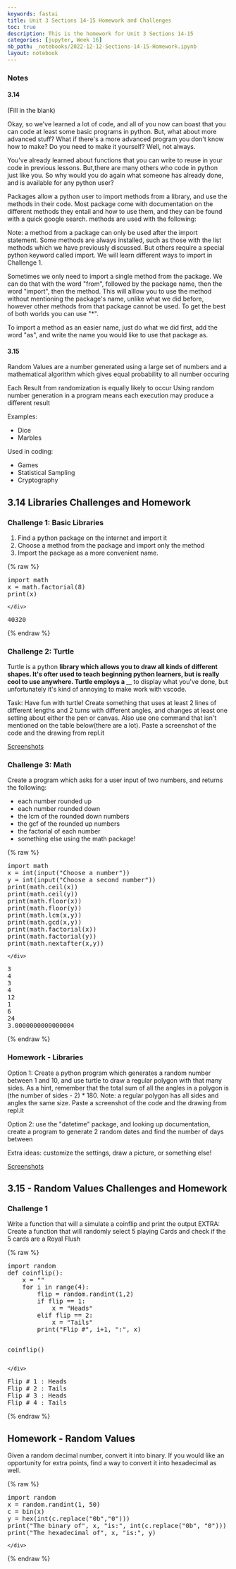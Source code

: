 ```yaml
---
keywords: fastai
title: Unit 3 Sections 14-15 Homework and Challenges
toc: true
description: This is the homework for Unit 3 Sections 14-15
categories: [jupyter, Week 16]
nb_path: _notebooks/2022-12-12-Sections-14-15-Homework.ipynb
layout: notebook
---
```


<!--
#################################################
### THIS FILE WAS AUTOGENERATED! DO NOT EDIT! ###
#################################################
# file to edit: _notebooks/2022-12-12-Sections-14-15-Homework.ipynb
-->

<div class="container" id="notebook-container">
        
<div class="cell border-box-sizing text_cell rendered"><div class="inner_cell">
<div class="text_cell_render border-box-sizing rendered_html">
<h3 id="Notes">Notes<a class="anchor-link" href="#Notes"> </a></h3><h4 id="3.14">3.14<a class="anchor-link" href="#3.14"> </a></h4><p>(Fill in the blank)</p>
<p>Okay, so we've learned a lot of code, and all of you now can boast that you can code at least some basic programs in python. But, what about more advanced stuff? What if there's a more advanced program you don't know how to make? Do you need to make it yourself? Well, not always.</p>
<p>You've already learned about functions that you can write to reuse in your code in previous lessons. But,there are many others who code in python just like you. So why would you do again what someone has already done, and is available for any python user?</p>
<p>Packages allow a python user to import methods from a library, and use the methods in their code. Most package come with documentation on the different methods they entail and how to use them, and they can be found with a quick google search. methods are used with the following:</p>
<p>Note: a method from a package can only be used after the import statement.
Some methods are always installed, such as those with the list methods which we have previously discussed. But others require a special python keyword called import. We will learn different ways to import in Challenge 1.</p>
<p>Sometimes we only need to import a single method from the package. We can do that with the word "from", followed by the package name, then the word "import", then the method. This will alllow you to use the method without mentioning the package's name, unlike what we did before, however other methods from that package cannot be used. To get the best of both worlds you can use "*".</p>
<p>To import a method as an easier name, just do what we did first, add the word "as", and write the name you would like to use that package as.</p>
<h4 id="3.15">3.15<a class="anchor-link" href="#3.15"> </a></h4><p>Random Values are a number generated using a large set of numbers and a mathematical algorithm which gives equal probability to all number occuring</p>
<p>Each Result from randomization is equally likely to occur Using random number generation in a program means each execution may produce a different result</p>
<p>Examples:</p>
<ul>
<li>Dice</li>
<li>Marbles</li>
</ul>
<p>Used in coding:</p>
<ul>
<li>Games</li>
<li>Statistical Sampling</li>
<li>Cryptography</li>
</ul>

</div>
</div>
</div>
<div class="cell border-box-sizing text_cell rendered"><div class="inner_cell">
<div class="text_cell_render border-box-sizing rendered_html">
<h2 id="3.14-Libraries-Challenges-and-Homework">3.14 Libraries Challenges and Homework<a class="anchor-link" href="#3.14-Libraries-Challenges-and-Homework"> </a></h2><h3 id="Challenge-1:-Basic-Libraries">Challenge 1: Basic Libraries<a class="anchor-link" href="#Challenge-1:-Basic-Libraries"> </a></h3><ol>
<li>Find a python package on the internet and import it</li>
<li>Choose a method from the package and import only the method</li>
<li>Import the package as a more convenient name.</li>
</ol>

</div>
</div>
</div>
    {% raw %}
    
<div class="cell border-box-sizing code_cell rendered">
<div class="input">

<div class="inner_cell">
    <div class="input_area">
<div class=" highlight hl-ipython3"><pre><span></span><span class="kn">import</span> <span class="nn">math</span>
<span class="n">x</span> <span class="o">=</span> <span class="n">math</span><span class="o">.</span><span class="n">factorial</span><span class="p">(</span><span class="mi">8</span><span class="p">)</span>
<span class="nb">print</span><span class="p">(</span><span class="n">x</span><span class="p">)</span>
</pre></div>

    </div>
</div>
</div>

<div class="output_wrapper">
<div class="output">

<div class="output_area">

<div class="output_subarea output_stream output_stdout output_text">
<pre>40320
</pre>
</div>
</div>

</div>
</div>

</div>
    {% endraw %}

<div class="cell border-box-sizing text_cell rendered"><div class="inner_cell">
<div class="text_cell_render border-box-sizing rendered_html">
<h3 id="Challenge-2:-Turtle">Challenge 2: Turtle<a class="anchor-link" href="#Challenge-2:-Turtle"> </a></h3><p>Turtle is a python <strong> library which allows you to draw all kinds of different shapes. It's ofter used to teach beginning python learners, but is really cool to use anywhere. Turtle employs a </strong> __ to display what you've done, but unfortunately it's kind of annoying to make work with vscode.</p>
<p>Task: Have fun with turtle! Create something that uses at least 2 lines of different lengths and 2 turns with different angles, and changes at least one setting about either the pen or canvas. Also use one command that isn't mentioned on the table below(there are a lot). Paste a screenshot of the code and the drawing from repl.it</p>
<p><a href="https://taykimmy.github.io/VSCodeProject/markdown/week%2014/2022/12/13/Sections-14-15-Screenshots.html">Screenshots</a></p>

</div>
</div>
</div>
<div class="cell border-box-sizing text_cell rendered"><div class="inner_cell">
<div class="text_cell_render border-box-sizing rendered_html">
<h3 id="Challenge-3:-Math">Challenge 3: Math<a class="anchor-link" href="#Challenge-3:-Math"> </a></h3><p>Create a program which asks for a user input of two numbers, and returns the following:</p>
<ul>
<li>each number rounded up</li>
<li>each number rounded down</li>
<li>the lcm of the rounded down numbers</li>
<li>the gcf of the rounded up numbers</li>
<li>the factorial of each number</li>
<li>something else using the math package!</li>
</ul>

</div>
</div>
</div>
    {% raw %}
    
<div class="cell border-box-sizing code_cell rendered">
<div class="input">

<div class="inner_cell">
    <div class="input_area">
<div class=" highlight hl-ipython3"><pre><span></span><span class="kn">import</span> <span class="nn">math</span>
<span class="n">x</span> <span class="o">=</span> <span class="nb">int</span><span class="p">(</span><span class="nb">input</span><span class="p">(</span><span class="s2">&quot;Choose a number&quot;</span><span class="p">))</span>
<span class="n">y</span> <span class="o">=</span> <span class="nb">int</span><span class="p">(</span><span class="nb">input</span><span class="p">(</span><span class="s2">&quot;Choose a second number&quot;</span><span class="p">))</span>
<span class="nb">print</span><span class="p">(</span><span class="n">math</span><span class="o">.</span><span class="n">ceil</span><span class="p">(</span><span class="n">x</span><span class="p">))</span>
<span class="nb">print</span><span class="p">(</span><span class="n">math</span><span class="o">.</span><span class="n">ceil</span><span class="p">(</span><span class="n">y</span><span class="p">))</span>
<span class="nb">print</span><span class="p">(</span><span class="n">math</span><span class="o">.</span><span class="n">floor</span><span class="p">(</span><span class="n">x</span><span class="p">))</span>
<span class="nb">print</span><span class="p">(</span><span class="n">math</span><span class="o">.</span><span class="n">floor</span><span class="p">(</span><span class="n">y</span><span class="p">))</span>
<span class="nb">print</span><span class="p">(</span><span class="n">math</span><span class="o">.</span><span class="n">lcm</span><span class="p">(</span><span class="n">x</span><span class="p">,</span><span class="n">y</span><span class="p">))</span>
<span class="nb">print</span><span class="p">(</span><span class="n">math</span><span class="o">.</span><span class="n">gcd</span><span class="p">(</span><span class="n">x</span><span class="p">,</span><span class="n">y</span><span class="p">))</span>
<span class="nb">print</span><span class="p">(</span><span class="n">math</span><span class="o">.</span><span class="n">factorial</span><span class="p">(</span><span class="n">x</span><span class="p">))</span>
<span class="nb">print</span><span class="p">(</span><span class="n">math</span><span class="o">.</span><span class="n">factorial</span><span class="p">(</span><span class="n">y</span><span class="p">))</span>
<span class="nb">print</span><span class="p">(</span><span class="n">math</span><span class="o">.</span><span class="n">nextafter</span><span class="p">(</span><span class="n">x</span><span class="p">,</span><span class="n">y</span><span class="p">))</span>
</pre></div>

    </div>
</div>
</div>

<div class="output_wrapper">
<div class="output">

<div class="output_area">

<div class="output_subarea output_stream output_stdout output_text">
<pre>3
4
3
4
12
1
6
24
3.0000000000000004
</pre>
</div>
</div>

</div>
</div>

</div>
    {% endraw %}

<div class="cell border-box-sizing text_cell rendered"><div class="inner_cell">
<div class="text_cell_render border-box-sizing rendered_html">
<h3 id="Homework---Libraries">Homework - Libraries<a class="anchor-link" href="#Homework---Libraries"> </a></h3><p>Option 1: Create a python program which generates a random number between 1 and 10, and use turtle to draw a regular polygon with that many sides. As a hint, remember that the total sum of all the angles in a polygon is (the number of sides - 2) * 180. Note: a regular polygon has all sides and angles the same size. Paste a screenshot of the code and the drawing from repl.it</p>
<p>Option 2: use the "datetime" package, and looking up documentation, create a program to generate 2 random dates and find the number of days between</p>
<p>Extra ideas: customize the settings, draw a picture, or something else!</p>
<p><a href="https://taykimmy.github.io/VSCodeProject/markdown/week%2014/2022/12/13/Sections-14-15-Screenshots.html">Screenshots</a></p>

</div>
</div>
</div>
<div class="cell border-box-sizing text_cell rendered"><div class="inner_cell">
<div class="text_cell_render border-box-sizing rendered_html">
<h2 id="3.15---Random-Values-Challenges-and-Homework">3.15 - Random Values Challenges and Homework<a class="anchor-link" href="#3.15---Random-Values-Challenges-and-Homework"> </a></h2><h3 id="Challenge-1">Challenge 1<a class="anchor-link" href="#Challenge-1"> </a></h3><p>Write a function that will a simulate a coinflip and print the output
EXTRA: Create a function that will randomly select 5 playing Cards and check if the 5 cards are a Royal Flush</p>

</div>
</div>
</div>
    {% raw %}
    
<div class="cell border-box-sizing code_cell rendered">
<div class="input">

<div class="inner_cell">
    <div class="input_area">
<div class=" highlight hl-ipython3"><pre><span></span><span class="kn">import</span> <span class="nn">random</span>
<span class="k">def</span> <span class="nf">coinflip</span><span class="p">():</span>
    <span class="n">x</span> <span class="o">=</span> <span class="s2">&quot;&quot;</span>
    <span class="k">for</span> <span class="n">i</span> <span class="ow">in</span> <span class="nb">range</span><span class="p">(</span><span class="mi">4</span><span class="p">):</span>
        <span class="n">flip</span> <span class="o">=</span> <span class="n">random</span><span class="o">.</span><span class="n">randint</span><span class="p">(</span><span class="mi">1</span><span class="p">,</span><span class="mi">2</span><span class="p">)</span>
        <span class="k">if</span> <span class="n">flip</span> <span class="o">==</span> <span class="mi">1</span><span class="p">:</span>
            <span class="n">x</span> <span class="o">=</span> <span class="s2">&quot;Heads&quot;</span>
        <span class="k">elif</span> <span class="n">flip</span> <span class="o">==</span> <span class="mi">2</span><span class="p">:</span>
            <span class="n">x</span> <span class="o">=</span> <span class="s2">&quot;Tails&quot;</span>
        <span class="nb">print</span><span class="p">(</span><span class="s2">&quot;Flip #&quot;</span><span class="p">,</span> <span class="n">i</span><span class="o">+</span><span class="mi">1</span><span class="p">,</span> <span class="s2">&quot;:&quot;</span><span class="p">,</span> <span class="n">x</span><span class="p">)</span>

<span class="n">coinflip</span><span class="p">()</span>
</pre></div>

    </div>
</div>
</div>

<div class="output_wrapper">
<div class="output">

<div class="output_area">

<div class="output_subarea output_stream output_stdout output_text">
<pre>Flip # 1 : Heads
Flip # 2 : Tails
Flip # 3 : Heads
Flip # 4 : Tails
</pre>
</div>
</div>

</div>
</div>

</div>
    {% endraw %}

<div class="cell border-box-sizing text_cell rendered"><div class="inner_cell">
<div class="text_cell_render border-box-sizing rendered_html">
<h2 id="Homework---Random-Values">Homework - Random Values<a class="anchor-link" href="#Homework---Random-Values"> </a></h2><p>Given a random decimal number, convert it into binary. If you would like an opportunity for extra points, find a way to convert it into hexadecimal as well.</p>

</div>
</div>
</div>
    {% raw %}
    
<div class="cell border-box-sizing code_cell rendered">
<div class="input">

<div class="inner_cell">
    <div class="input_area">
<div class=" highlight hl-ipython3"><pre><span></span><span class="kn">import</span> <span class="nn">random</span>
<span class="n">x</span> <span class="o">=</span> <span class="n">random</span><span class="o">.</span><span class="n">randint</span><span class="p">(</span><span class="mi">1</span><span class="p">,</span> <span class="mi">50</span><span class="p">)</span>
<span class="n">c</span> <span class="o">=</span> <span class="nb">bin</span><span class="p">(</span><span class="n">x</span><span class="p">)</span>
<span class="n">y</span> <span class="o">=</span> <span class="nb">hex</span><span class="p">(</span><span class="nb">int</span><span class="p">(</span><span class="n">c</span><span class="o">.</span><span class="n">replace</span><span class="p">(</span><span class="s2">&quot;0b&quot;</span><span class="p">,</span><span class="s2">&quot;0&quot;</span><span class="p">)))</span>
<span class="nb">print</span><span class="p">(</span><span class="s2">&quot;The binary of&quot;</span><span class="p">,</span> <span class="n">x</span><span class="p">,</span> <span class="s2">&quot;is:&quot;</span><span class="p">,</span> <span class="nb">int</span><span class="p">(</span><span class="n">c</span><span class="o">.</span><span class="n">replace</span><span class="p">(</span><span class="s2">&quot;0b&quot;</span><span class="p">,</span> <span class="s2">&quot;0&quot;</span><span class="p">)))</span>
<span class="nb">print</span><span class="p">(</span><span class="s2">&quot;The hexadecimal of&quot;</span><span class="p">,</span> <span class="n">x</span><span class="p">,</span> <span class="s2">&quot;is:&quot;</span><span class="p">,</span> <span class="n">y</span><span class="p">)</span>
</pre></div>

    </div>
</div>
</div>

</div>
    {% endraw %}

</div>
 

